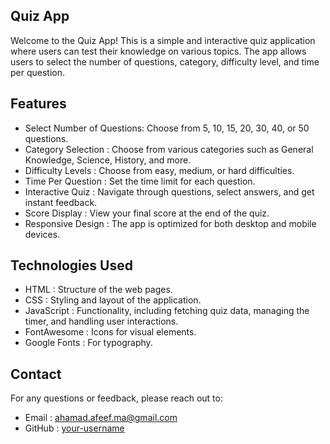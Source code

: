 ## Quiz App

Welcome to the Quiz App! This is a simple and interactive quiz application where users can test their knowledge on various topics. 
The app allows users to select the number of questions, category, difficulty level, and time per question.

## Features

- Select Number of Questions: Choose from 5, 10, 15, 20, 30, 40, or 50 questions.
- Category Selection  : Choose from various categories such as General Knowledge, Science, History, and more.
- Difficulty Levels   : Choose from easy, medium, or hard difficulties.
- Time Per Question   : Set the time limit for each question.
- Interactive Quiz    : Navigate through questions, select answers, and get instant feedback.
- Score Display       : View your final score at the end of the quiz.
- Responsive Design   : The app is optimized for both desktop and mobile devices.

## Technologies Used

- HTML         : Structure of the web pages.
- CSS          : Styling and layout of the application.
- JavaScript   : Functionality, including fetching quiz data, managing the timer, and handling user interactions.
- FontAwesome  : Icons for visual elements.
- Google Fonts : For typography.


## Contact

For any questions or feedback, please reach out to:

- Email  : ahamad.afeef.ma@gmail.com
- GitHub : [your-username](https://github.com/your-ahamad-afeef)

